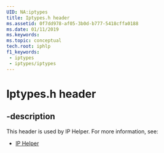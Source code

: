 ```yaml
---
UID: NA:iptypes
title: Iptypes.h header
ms.assetid: 0f7dd978-af05-3b0d-b777-5418cffa0188
ms.date: 01/11/2019
ms.keywords: 
ms.topic: conceptual
tech.root: iphlp
f1_keywords:
 - iptypes
 - iptypes/iptypes
---
```


# Iptypes.h header


## -description

This header is used by IP Helper. For more information, see:

- [IP Helper](../_iphlp/index.md)

